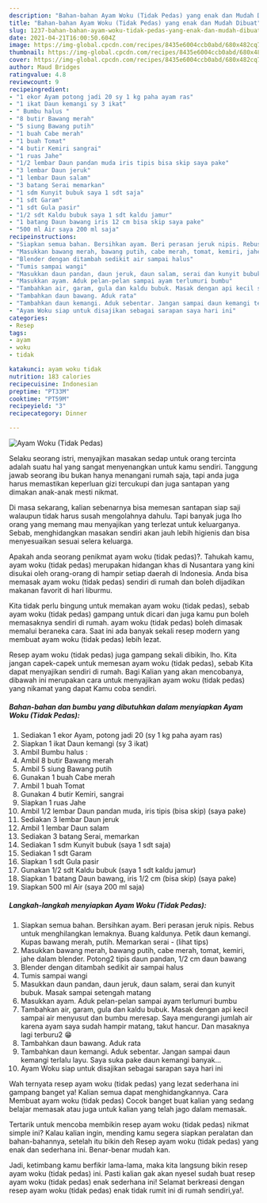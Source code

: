 ```yaml
---
description: "Bahan-bahan Ayam Woku (Tidak Pedas) yang enak dan Mudah Dibuat"
title: "Bahan-bahan Ayam Woku (Tidak Pedas) yang enak dan Mudah Dibuat"
slug: 1237-bahan-bahan-ayam-woku-tidak-pedas-yang-enak-dan-mudah-dibuat
date: 2021-04-21T16:00:50.604Z
image: https://img-global.cpcdn.com/recipes/8435e6004ccb0abd/680x482cq70/ayam-woku-tidak-pedas-foto-resep-utama.jpg
thumbnail: https://img-global.cpcdn.com/recipes/8435e6004ccb0abd/680x482cq70/ayam-woku-tidak-pedas-foto-resep-utama.jpg
cover: https://img-global.cpcdn.com/recipes/8435e6004ccb0abd/680x482cq70/ayam-woku-tidak-pedas-foto-resep-utama.jpg
author: Maud Bridges
ratingvalue: 4.8
reviewcount: 9
recipeingredient:
- "1 ekor Ayam potong jadi 20 sy 1 kg paha ayam ras"
- "1 ikat Daun kemangi sy 3 ikat"
- " Bumbu halus "
- "8 butir Bawang merah"
- "5 siung Bawang putih"
- "1 buah Cabe merah"
- "1 buah Tomat"
- "4 butir Kemiri sangrai"
- "1 ruas Jahe"
- "1/2 lembar Daun pandan muda iris tipis bisa skip saya pake"
- "3 lembar Daun jeruk"
- "1 lembar Daun salam"
- "3 batang Serai memarkan"
- "1 sdm Kunyit bubuk saya 1 sdt saja"
- "1 sdt Garam"
- "1 sdt Gula pasir"
- "1/2 sdt Kaldu bubuk saya 1 sdt kaldu jamur"
- "1 batang Daun bawang iris 12 cm bisa skip saya pake"
- "500 ml Air saya 200 ml saja"
recipeinstructions:
- "Siapkan semua bahan. Bersihkan ayam. Beri perasan jeruk nipis. Rebus untuk menghilangkan lemaknya. Buang kaldunya. Petik daun kemangi. Kupas bawang merah, putih. Memarkan serai           (lihat tips)"
- "Masukkan bawang merah, bawang putih, cabe merah, tomat, kemiri, jahe dalam blender. Potong2 tipis daun pandan, 1/2 cm daun bawang"
- "Blender dengan ditambah sedikit air sampai halus"
- "Tumis sampai wangi"
- "Masukkan daun pandan, daun jeruk, daun salam, serai dan kunyit bubuk. Masak sampai setengah matang"
- "Masukkan ayam. Aduk pelan-pelan sampai ayam terlumuri bumbu"
- "Tambahkan air, garam, gula dan kaldu bubuk. Masak dengan api kecil sampai air menyusut dan bumbu meresap. Saya mengurangi jumlah air karena ayam saya sudah hampir matang, takut hancur. Dan masaknya lagi terburu2 😁"
- "Tambahkan daun bawang. Aduk rata"
- "Tambahkan daun kemangi. Aduk sebentar. Jangan sampai daun kemangi terlalu layu. Saya suka pake daun kemangi banyak..."
- "Ayam Woku siap untuk disajikan sebagai sarapan saya hari ini"
categories:
- Resep
tags:
- ayam
- woku
- tidak

katakunci: ayam woku tidak 
nutrition: 183 calories
recipecuisine: Indonesian
preptime: "PT33M"
cooktime: "PT59M"
recipeyield: "3"
recipecategory: Dinner

---
```



![Ayam Woku (Tidak Pedas)](https://img-global.cpcdn.com/recipes/8435e6004ccb0abd/680x482cq70/ayam-woku-tidak-pedas-foto-resep-utama.jpg)

Selaku seorang istri, menyajikan masakan sedap untuk orang tercinta adalah suatu hal yang sangat menyenangkan untuk kamu sendiri. Tanggung jawab seorang ibu bukan hanya menangani rumah saja, tapi anda juga harus memastikan keperluan gizi tercukupi dan juga santapan yang dimakan anak-anak mesti nikmat.

Di masa  sekarang, kalian sebenarnya bisa memesan santapan siap saji walaupun tidak harus susah mengolahnya dahulu. Tapi banyak juga lho orang yang memang mau menyajikan yang terlezat untuk keluarganya. Sebab, menghidangkan masakan sendiri akan jauh lebih higienis dan bisa menyesuaikan sesuai selera keluarga. 



Apakah anda seorang penikmat ayam woku (tidak pedas)?. Tahukah kamu, ayam woku (tidak pedas) merupakan hidangan khas di Nusantara yang kini disukai oleh orang-orang di hampir setiap daerah di Indonesia. Anda bisa memasak ayam woku (tidak pedas) sendiri di rumah dan boleh dijadikan makanan favorit di hari liburmu.

Kita tidak perlu bingung untuk memakan ayam woku (tidak pedas), sebab ayam woku (tidak pedas) gampang untuk dicari dan juga kamu pun boleh memasaknya sendiri di rumah. ayam woku (tidak pedas) boleh dimasak memalui beraneka cara. Saat ini ada banyak sekali resep modern yang membuat ayam woku (tidak pedas) lebih lezat.

Resep ayam woku (tidak pedas) juga gampang sekali dibikin, lho. Kita jangan capek-capek untuk memesan ayam woku (tidak pedas), sebab Kita dapat menyajikan sendiri di rumah. Bagi Kalian yang akan mencobanya, dibawah ini merupakan cara untuk menyajikan ayam woku (tidak pedas) yang nikamat yang dapat Kamu coba sendiri.

<!--inarticleads1-->

##### Bahan-bahan dan bumbu yang dibutuhkan dalam menyiapkan Ayam Woku (Tidak Pedas):

1. Sediakan 1 ekor Ayam, potong jadi 20 (sy 1 kg paha ayam ras)
1. Siapkan 1 ikat Daun kemangi (sy 3 ikat)
1. Ambil  Bumbu halus :
1. Ambil 8 butir Bawang merah
1. Ambil 5 siung Bawang putih
1. Gunakan 1 buah Cabe merah
1. Ambil 1 buah Tomat
1. Gunakan 4 butir Kemiri, sangrai
1. Siapkan 1 ruas Jahe
1. Ambil 1/2 lembar Daun pandan muda, iris tipis (bisa skip) (saya pake)
1. Sediakan 3 lembar Daun jeruk
1. Ambil 1 lembar Daun salam
1. Sediakan 3 batang Serai, memarkan
1. Sediakan 1 sdm Kunyit bubuk (saya 1 sdt saja)
1. Sediakan 1 sdt Garam
1. Siapkan 1 sdt Gula pasir
1. Gunakan 1/2 sdt Kaldu bubuk (saya 1 sdt kaldu jamur)
1. Siapkan 1 batang Daun bawang, iris 1/2 cm (bisa skip) (saya pake)
1. Siapkan 500 ml Air (saya 200 ml saja)




<!--inarticleads2-->

##### Langkah-langkah menyiapkan Ayam Woku (Tidak Pedas):

1. Siapkan semua bahan. Bersihkan ayam. Beri perasan jeruk nipis. Rebus untuk menghilangkan lemaknya. Buang kaldunya. Petik daun kemangi. Kupas bawang merah, putih. Memarkan serai -           (lihat tips)
1. Masukkan bawang merah, bawang putih, cabe merah, tomat, kemiri, jahe dalam blender. Potong2 tipis daun pandan, 1/2 cm daun bawang
1. Blender dengan ditambah sedikit air sampai halus
1. Tumis sampai wangi
1. Masukkan daun pandan, daun jeruk, daun salam, serai dan kunyit bubuk. Masak sampai setengah matang
1. Masukkan ayam. Aduk pelan-pelan sampai ayam terlumuri bumbu
1. Tambahkan air, garam, gula dan kaldu bubuk. Masak dengan api kecil sampai air menyusut dan bumbu meresap. Saya mengurangi jumlah air karena ayam saya sudah hampir matang, takut hancur. Dan masaknya lagi terburu2 😁
1. Tambahkan daun bawang. Aduk rata
1. Tambahkan daun kemangi. Aduk sebentar. Jangan sampai daun kemangi terlalu layu. Saya suka pake daun kemangi banyak...
1. Ayam Woku siap untuk disajikan sebagai sarapan saya hari ini




Wah ternyata resep ayam woku (tidak pedas) yang lezat sederhana ini gampang banget ya! Kalian semua dapat menghidangkannya. Cara Membuat ayam woku (tidak pedas) Cocok banget buat kalian yang sedang belajar memasak atau juga untuk kalian yang telah jago dalam memasak.

Tertarik untuk mencoba membikin resep ayam woku (tidak pedas) nikmat simple ini? Kalau kalian ingin, mending kamu segera siapkan peralatan dan bahan-bahannya, setelah itu bikin deh Resep ayam woku (tidak pedas) yang enak dan sederhana ini. Benar-benar mudah kan. 

Jadi, ketimbang kamu berfikir lama-lama, maka kita langsung bikin resep ayam woku (tidak pedas) ini. Pasti kalian gak akan nyesel sudah buat resep ayam woku (tidak pedas) enak sederhana ini! Selamat berkreasi dengan resep ayam woku (tidak pedas) enak tidak rumit ini di rumah sendiri,ya!.

